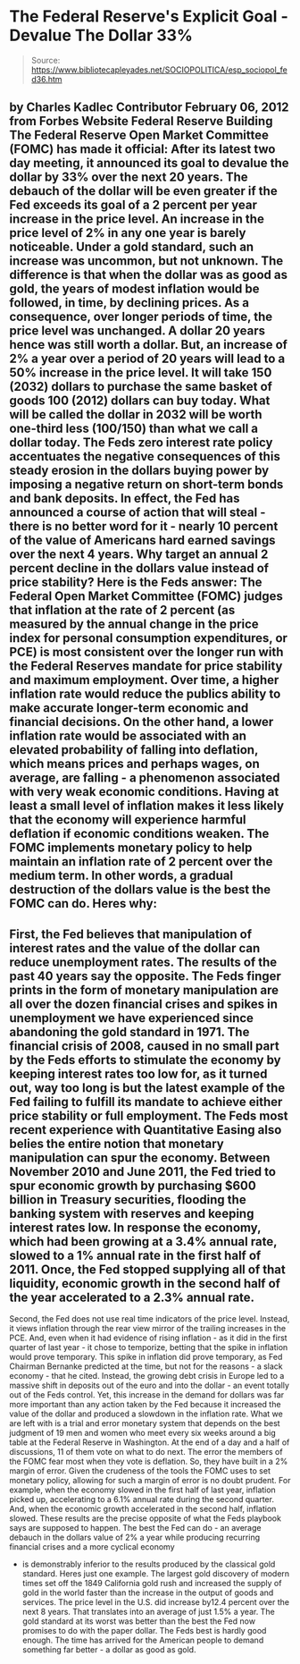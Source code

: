 # The Federal Reserve's Explicit Goal - Devalue The Dollar 33%

> Source: https://www.bibliotecapleyades.net/SOCIOPOLITICA/esp_sociopol_fed36.htm

by Charles Kadlec
Contributor
February 06, 2012
from
Forbes Website
Federal Reserve
Building
The Federal Reserve Open Market Committee
(FOMC) has made it official:
After its latest two day meeting, it
announced its goal to devalue the dollar by 33% over the next 20 years.
The debauch of the dollar will be even greater if the Fed exceeds its
goal of a 2 percent per year increase in the price level.
An increase in the price level of 2% in any one
year is barely noticeable.
Under a
gold standard, such an increase was
uncommon, but not unknown. The difference is that when the dollar was as
good as gold, the years of modest inflation would be followed, in time, by
declining prices. As a consequence, over longer periods of time, the price
level was unchanged. A dollar 20 years hence was still worth a dollar.
But, an increase of 2% a year over a period of 20 years will lead to a 50%
increase in the price level. It will take 150 (2032) dollars to purchase the
same basket of goods 100 (2012) dollars can buy today. What will be called
the dollar in 2032 will be worth one-third less (100/150) than what we
call a dollar today.
The Feds zero interest rate policy accentuates the negative consequences of
this steady erosion in the dollars buying power by imposing a negative
return on short-term bonds and bank deposits. In effect, the Fed has
announced a course of action that will steal - there is no better word for
it - nearly 10 percent of the value of Americans hard earned savings over
the next 4 years.
Why target an annual 2 percent decline in the dollars value instead of
price stability?
Here is the Feds answer:
The Federal Open Market Committee (FOMC)
judges that inflation at the rate of 2 percent (as measured by the
annual change in the price index for personal consumption expenditures,
or PCE) is most consistent over the longer run with the Federal
Reserves mandate for price stability and maximum employment.
Over time, a higher inflation rate would
reduce the publics ability to make accurate longer-term economic and
financial decisions.
On the other hand, a lower inflation rate
would be associated with an elevated probability of falling into
deflation, which means prices and perhaps wages, on average, are
falling - a phenomenon associated with very weak economic conditions.
Having at least a small level of inflation makes it less likely that the
economy will experience harmful deflation if economic conditions weaken.
The FOMC implements monetary policy to help
maintain an inflation rate of 2 percent over the medium term.
In other words, a gradual destruction of the
dollars value is the best the FOMC can do.
Heres why:
-
First, the Fed believes that
manipulation of interest rates and the value of the dollar can
reduce unemployment rates.
The results of the past 40 years say the opposite.
The Feds finger prints in the form of monetary manipulation are all
over the dozen financial crises and spikes in unemployment we have
experienced since abandoning the gold standard in 1971.
The
financial crisis of 2008, caused in no small part by the Feds
efforts to stimulate the economy by keeping interest rates too low
for, as it turned out, way too long is but the latest example of the
Fed failing to fulfill its mandate to achieve either price stability
or full employment.
The Feds most recent experience with
Quantitative Easing also
belies the entire notion that monetary manipulation can spur the
economy.
Between November 2010 and June 2011, the
Fed tried to spur economic growth by purchasing $600 billion in
Treasury securities, flooding the banking system with reserves and
keeping interest rates low. In response the economy, which had been
growing at a 3.4% annual rate, slowed to a 1% annual rate in the
first half of 2011.
Once, the Fed stopped supplying all of
that liquidity, economic growth in the second half of the year
accelerated to a 2.3% annual rate.
-
Second, the Fed does not use real time
indicators of the price level. Instead, it views inflation through
the rear view mirror of the trailing increases in the PCE. And, even
when it had evidence of rising inflation - as it did in the first
quarter of last year - it chose to temporize, betting that the spike
in inflation would prove temporary.
This spike in inflation did prove temporary, as Fed Chairman
Bernanke predicted at the time, but not for the reasons - a slack
economy - that he cited. Instead, the growing debt crisis in Europe
led to a massive shift in deposits out of the euro and into the
dollar - an event totally out of the Feds control.
Yet, this increase in the demand for
dollars was far more important than any action taken by the Fed
because it increased the value of the dollar and produced a slowdown
in the inflation rate.
What we are left with is a trial and error
monetary system that depends on the best judgment of 19 men and women who
meet every six weeks around a big table at the Federal Reserve in
Washington.
At the end of a day and a half of discussions,
11 of them vote on what to do next. The error the members of the FOMC fear
most when they vote is deflation. So, they have built in a 2% margin of
error.
Given the crudeness of the tools the FOMC uses to set monetary policy,
allowing for such a margin of error is no doubt prudent.
For example, when
the economy slowed in the first half of last year, inflation picked up,
accelerating to a 6.1% annual rate during the second quarter. And, when the
economic growth accelerated in the second half, inflation slowed.
These results are the precise opposite of what
the Feds playbook says are supposed to happen.
The best the Fed can do - an average debauch in the dollars value of 2% a
year while producing recurring financial crises and a more cyclical economy
- is demonstrably inferior to the results produced by the classical gold
standard.
Heres just one example. The largest gold discovery of modern
times set off the 1849 California gold rush and increased the supply of gold
in the world faster than the increase in the output of goods and services. The price level in the U.S. did increase by12.4
percent over the next 8 years. That translates into an average of just 1.5%
a year. The gold standard at its worst was better than the best the Fed now
promises to do with the paper dollar.
The Feds best is hardly good enough.
The time has arrived for the American people to
demand something far better - a dollar as good as gold.
